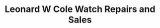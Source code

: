 ---
title: "Leonard W Cole Watch Repairs and Sales"
url: /newport/leonard-w-cole-watch-repairs-and-sales/
shop: Uhren
---